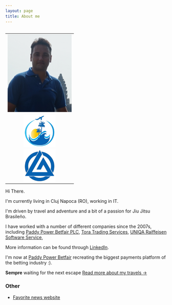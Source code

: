 ```yaml
---
layout: page
title: About me
---
```


<table align="right">
  <tr>
    <td><img src="portrait.jpg" class="profile-picture" width="200"/></td>
  </tr>
  <tr align="center">
    <td><img src="travel.png" width="100"/></td>
  </tr>
  <tr align="center">
    <td><img src="JJB-WN.png" width="100"/></td>    
  </tr>  
</table>


Hi There.

I'm currently living in Cluj Napoca (RO), working in IT.

I'm driven by travel and adventure and a bit of a passion for Jiu Jitsu Brasileño.

I have worked with a number of different companies since the 2007s, including 
[Paddy Power Betfair PLC](https://www.paddypowerbetfair.com/),
[Tora Trading Services](http://www.toratradingservices.com/),
[UNIQA Raiffeisen Software Service](http://urss.ro/),

More information can be found through [LinkedIn](https://www.linkedin.com/in/nistor-alin-09114221/).

I'm now at [Paddy Power Betfair](https://www.paddypowerbetfair.com/) recreating the biggest payments platform of the betting industry :).

<b>Sempre</b> waiting for the next escape [Read more about my travels &rarr;](/ts/)

### Other

- [Favorite news website](http://www.timesnewroman.ro/)




